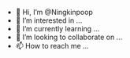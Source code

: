 - 👋 Hi, I’m @Ningkinpoop
- 👀 I’m interested in ...
- 🌱 I’m currently learning ...
- 💞️ I’m looking to collaborate on ...
- 📫 How to reach me ...

<!---
Ningkinpoop/Ningkinpoop is a ✨ special ✨ repository because its `README.md` (this file) appears on your GitHub profile.
You can click the Preview link to take a look at your changes.
--->
